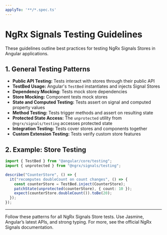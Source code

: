 ```yaml
---
applyTo: '**/*.spec.ts'
---
```


# NgRx Signals Testing Guidelines

These guidelines outline best practices for testing NgRx Signals Stores in Angular applications.

## 1. General Testing Patterns

- **Public API Testing:** Tests interact with stores through their public API
- **TestBed Usage:** Angular's `TestBed` instantiates and injects Signal Stores
- **Dependency Mocking:** Tests mock store dependencies
- **Store Mocking:** Component tests mock stores
- **State and Computed Testing:** Tests assert on signal and computed property values
- **Method Testing:** Tests trigger methods and assert on resulting state
- **Protected State Access:** The `unprotected` utility from `@ngrx/signals/testing` accesses protected state
- **Integration Testing:** Tests cover stores and components together
- **Custom Extension Testing:** Tests verify custom store features

## 2. Example: Store Testing

```typescript
import { TestBed } from "@angular/core/testing";
import { unprotected } from "@ngrx/signals/testing";

describe("CounterStore", () => {
  it("recomputes doubleCount on count changes", () => {
    const counterStore = TestBed.inject(CounterStore);
    patchState(unprotected(counterStore), { count: 10 });
    expect(counterStore.doubleCount()).toBe(20);
  });
});
```

---

Follow these patterns for all NgRx Signals Store tests. Use Jasmine, Angular’s latest APIs, and strong typing. For more, see the official NgRx Signals documentation.
